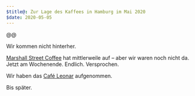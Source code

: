 ```yaml
---
$title@: Zur Lage des Kaffees in Hamburg im Mai 2020
$date: 2020-05-05
---
```


@@

Wir kommen nicht hinterher.

[Marshall Street Coffee](https://www.instagram.com/marshall.street.coffee/) hat mittlerweile auf – aber wir waren noch nicht da. Jetzt am Wochenende. Endlich. Versprochen.

Wir haben das [Café Leonar]([url('/content/cafes/cafe-leonar.md')]) aufgenommen.

Bis später.